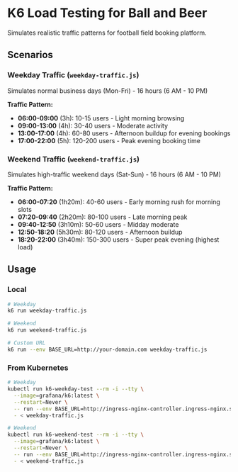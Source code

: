 # K6 Load Testing for Ball and Beer

Simulates realistic traffic patterns for football field booking platform.

## Scenarios

### Weekday Traffic (`weekday-traffic.js`)
Simulates normal business days (Mon-Fri) - 16 hours (6 AM - 10 PM)

**Traffic Pattern:**
- **06:00-09:00** (3h): 10-15 users - Light morning browsing
- **09:00-13:00** (4h): 30-40 users - Moderate activity
- **13:00-17:00** (4h): 60-80 users - Afternoon buildup for evening bookings
- **17:00-22:00** (5h): 120-200 users - Peak evening booking time

### Weekend Traffic (`weekend-traffic.js`)
Simulates high-traffic weekend days (Sat-Sun) - 16 hours (6 AM - 10 PM)

**Traffic Pattern:**
- **06:00-07:20** (1h20m): 40-60 users - Early morning rush for morning slots
- **07:20-09:40** (2h20m): 80-100 users - Late morning peak
- **09:40-12:50** (3h10m): 50-60 users - Midday moderate
- **12:50-18:20** (5h30m): 80-120 users - Afternoon buildup
- **18:20-22:00** (3h40m): 150-300 users - Super peak evening (highest load)

## Usage

### Local

```bash
# Weekday
k6 run weekday-traffic.js

# Weekend
k6 run weekend-traffic.js

# Custom URL
k6 run --env BASE_URL=http://your-domain.com weekday-traffic.js
```

### From Kubernetes

```bash
# Weekday
kubectl run k6-weekday-test --rm -i --tty \
  --image=grafana/k6:latest \
  --restart=Never \
  -- run --env BASE_URL=http://ingress-nginx-controller.ingress-nginx.svc.cluster.local \
  - < weekday-traffic.js

# Weekend
kubectl run k6-weekend-test --rm -i --tty \
  --image=grafana/k6:latest \
  --restart=Never \
  -- run --env BASE_URL=http://ingress-nginx-controller.ingress-nginx.svc.cluster.local \
  - < weekend-traffic.js
```

